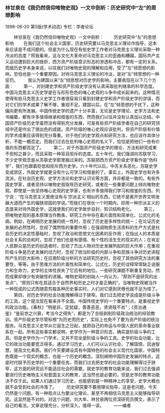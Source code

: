 ### 林甘泉在《我仍然信仰唯物史观》一文中剖析：历史研究中“左”的思想影响

1998-06-20
第5版(学术动态)
专栏：学者论坛

　　林甘泉在《我仍然信仰唯物史观》一文中剖析：
　　历史研究中“左”的思想影响
　　在我们这个社会主义国家，历史研究要以马克思主义理论作指导，这本来应该是不成问题的。但是为什么现在有些史学工作者对马克思主义理论采取一种冷淡的态度？照我看来，这与文化大革命对马克思主义的歪曲和糟蹋，国际共产主义运动遭到巨大的挫折，西方资产阶级意识形态的渗透和冲击，都有一定的关系。而就历史学本身来说，以往我们对唯物史观的理解和应用，受了“左”倾思想的影响，恐怕也是一个重要原因。对待马克思主义理论的冷淡，是对“左”倾思想的一种惩罚。
　　我认为建国以来“左”倾思想对历史学的影响，主要表现在以下几个方面：
　　第一，对封建史学和资产阶级史学没有认真采取批判继承的科学态度。中国马克思主义历史学是在与形形色色的唯心史观的斗争中成长起来的。这种情况使得有些马克思主义史学工作者很容易只看到封建史学和资产阶级史学的谬误，而对它们的学术成果了解不够，重视不足。建国以后，在“左”倾思想的干扰下，这种偏向更有所发展。中国传统史学的遗产十分丰富，无论是史学理论、史学方法和史书编纂，都有许多值得继承和借鉴的东西，然而我们以往并没有认真加以总结。中国资产阶级历史学虽然没有得到充分发展，可是有些资产阶级学者在自己的研究领域中还是作出了很出色的成就。资产阶级的唯心史观应该批判，但资产阶级有价值的学术成果应该得到充分尊重。对于他们的史学观点和研究方法，也应该作具体分析，不能一概否定。而我们过去在批判唯心史观的名义下，恰恰是把他们一些有价值的东西都否定了。
　　第二，对于外国资产阶级史学的理论、方法和研究成果不但知之甚少，而且采取一种盲目拒斥的态度。五十年代，我们强调向苏联学习，不少史学观念是从苏联史学那里搬过来的。苏联把西方资产阶级史学看作是“伪科学”，我们也跟着贬低和拒斥西方史学。六十年代以后，中苏关系恶化，苏联史学变成禁区，外国史学就更没有什么可学习和借鉴的了。事实上，外国史学也有许多流派，在社会历史观、史学方法论和史学认识论等方面，并非都是一致的。有些外国史学家，或者坚持以唯物史观指导历史研究，或者在一些重要问题上倾向唯物史观。即使是一些坚持唯心史观的史学家，也有许多值得我们学习和借鉴的东西。列宁说：“在马克思主义里绝没有与‘宗派主义’相似的东西，它绝不是离开世界文明发展大道而产生的偏狭顽固的学说。”而我们在很长一个时期内，却用一种宗派主义的态度来对待外国史学，这就使我们的史学故步自封，知识结构老化。
　　第三，把唯物史观的基本原理当作教条，研究工作中存在着片面性和简单化、公式化的毛病。例如，在阐明历史发展的统一性时，忽视了历史是多样性的统一；在论证历史发展的必然性时，忽视了偶然性的重要作用；在强调物质生活资料的生产方式是社会历史的决定性基础时，忽视了政治和思想文化因素的反作用；在指出人的本质是社会关系的总和时，忽视了他们也是有感情、有个性的活生生的现实的人；在肯定人民群众是历史的创造者时，忽视了杰出人物对历史发展所起的巨大作用；在重视阶级斗争是历史发展的动力时，忽视了统治阶级的内部斗争和民族斗争对历史进程所产生的巨大影响；在应用阶级分析的方法研究历史时，忽视了其他研究方法的重要性，等等。由于思维方法的片面性和简单化、公式化，历史的诠释常常缺乏说服力和生命力，史学的主体性丧失了它应有的地位。一些研究课题不断重复劳动，然而成果却很少有突破性的进展。唯物史观的创始人一向认为，“原则不是研究的出发点”，“原则只有在其适合于自然界和历史之时才是正确的”。当唯物史观被当作一种现成的公式而随意剪裁各种历史事实时，人们对它感到厌倦也就不足为怪了。
　　第四，对历史学的社会功能理解得过于狭窄。我们过去把史学说成是阶级斗争的工具，这个提法现在看来并不全面。中国传统史学的一个重要特点，是重视史学的政治功能。《春秋》“明是非，定犹疑，善善恶恶，贤贤贱不肖”；《资治通鉴》“鉴前世之兴衰，考当今之得失”，都是为了总结剥削阶级政治统治的经验教训。资产阶级史学尽管标榜“为历史而历史”，实际上也免不了要为资产阶级的统治服务。马克思主义史学从它诞生之日起，就把自己的命运与中国人民的革命事业联系在一起。所有这些事实都说明，史学作为一种意识形态，确实是阶级斗争的工具。但是史学作为一门学术，又并不完全是阶级斗争的工具。史学的社会功能，比它的政治功能要宽泛得多。通过学习历史，人们可以认识社会，了解国情，启迪智慧，提高文化素质。我们今天要建设具有中国特色的社会主义现代化国家，中国特色既是一个现实的概念，也是一个历史的概念。深刻阐明中国历史发展的特点，这是时代赋予历史学的一个重要任务。而我们过去把史学的社会功能理解得过于狭窄，这方面的研究远不能适应社会的需要。就史学的教育功能来说，我们过去强调要进行历史唯物主义和爱国主义的教育，这当然也是必要的，但是史学的教育功能决不仅于此。如果人们通过学习历史，也能感到是一种精神上的享受，史学大概也就不会受到社会的冷落了。
　　历史研究要不要用理论指导，这是老问题，今天仍然是个问题。有一种观点认为要淡化理论，甚至不再相信马克思主义能够指导研究。这显然是不对的。对这个问题，刘大年、林甘泉两位资深研究员撰文，表示了自己的看法。文章说理充分，分析深入，值得一读。
　　——编者
